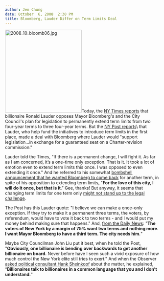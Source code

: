 ```yaml
---
author: Jen Chung
date: October  6, 2008  2:30 PM
title: Bloomberg, Lauder Differ on Term Limits Deal 
---
```


<p><img alt="2008_10_bloomb06.jpg" src="https://web.archive.org/web/20110611054119im_/http://gothamist.com/attachments/jen/2008_10_bloomb06.jpg" width="250" height="271" class="left">Today, the <a href="https://web.archive.org/web/20110611054119/http://www.nytimes.com/2008/10/06/nyregion/06limits.html?_r=1&amp;ref=nyregion&amp;oref=slogin">NY Times reports</a> that billionaire Ronald Lauder opposes Mayor Bloomberg&apos;s and the City Council&apos;s plan for legislation to permanently extend term limits from two four-year terms to three four-year terms.  But the <a href="https://web.archive.org/web/20110611054119/http://www.nypost.com/seven/10062008/news/regionalnews/mike__lauder_strike_one_shot_term_deal_132300.htm">NY Post reports</a>\ that Lauder, who help fund the initiatives to introduce term limits in the first place, made a deal with Bloomberg where Lauder would &quot;support legislation...in exchange for a guaranteed seat on a Charter-revision commission.&quot; </p>

<p>Lauder told the Times, &quot;If there is a permanent change, I will fight it.  As far as I am concerned, it&#x2019;s a one-time only exception. That is it.  It took a lot of emotion even to extend term limits this once.  I was opposed to even extending it once.&quot;  And he referred to his somewhat <a href="https://web.archive.org/web/20110611054119/http://gothamist.com/2008/09/30/term_limits_proponent_blesses_third.php">bombshell announcement that he wanted Bloomberg to come back</a> for another term, in spite of his opposition to extending term limits, &quot;<strong>For the love of this city, I will do it once, but that is it</strong>.&#x201D;  Gee, thanks!  But anyway, it seems that changing term limits for one term only <a href="https://web.archive.org/web/20110611054119/http://www.nydailynews.com/blogs/dailypolitics/2008/10/bloomberg-on-lauders-misunders.html">might not stand up to the legal challenge</a>.</p>

<p>The Post has this Lauder quote: &quot;I believe we can make a once-only exception. If they try to make it a permanent three terms, the voters, by referendum, would have to vote it back to two terms - and I would put my money behind making sure that happens.&quot; And, <a href="https://web.archive.org/web/20110611054119/http://www.nydailynews.com/news/2008/10/05/2008-10-05_term_limit_deal_ronald_lauder_agrees_to_.html">from the Daily News</a>: &quot;<strong>The voters of New York by a margin of 75% want two terms and nothing more. I want Mayor Bloomberg to have a third term. The city needs him.</strong>&quot;  </p>

<p>Maybe City Councilman John Liu put it best, when he told the Post, &quot;<strong>Obviously, one billionaire is bending over backwards to get another billionaire on board.</strong> Never before have I seen such a vivid exposure of how much control the New York elite still tries to exert.&quot;  And when the Observer <a href="https://web.archive.org/web/20110611054119/http://www.observer.com/2008/politics/billionaire-mayor-listens-billionaire-citizens-demands">asked political consultant Hank Sheinkopf</a> about the matter, he explained, &#x201C;<strong>Billionaires talk to billionaires in a common language that you and I don&#x2019;t understand.</strong>&quot;</p>